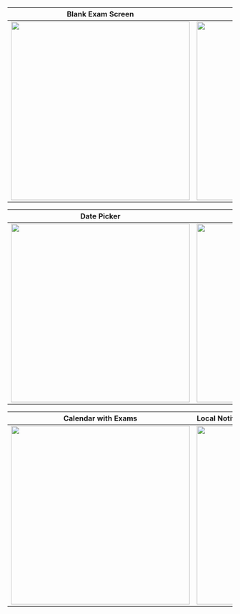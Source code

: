 Blank Exam Screen             | Adding Exam Form          | List of added exams
:-------------------------:|:-------------------------:| :------------------------
<img height="400" src="https://user-images.githubusercontent.com/75941337/217403955-d2a1c9b3-c8fe-4d35-829a-c211770bff82.png">  |  <img height="400" src="https://user-images.githubusercontent.com/75941337/217533621-4795d64a-4887-40bd-b774-bfe23a4859ce.png">   |  <img height="400" src="https://user-images.githubusercontent.com/75941337/217533835-8f5f5f66-e49e-4993-a389-9b837d391b3d.png">

Date Picker | Time Picker | Empty Calendar Exams
:-----------:|:-------------:|:--------------
<img height="400" src="https://user-images.githubusercontent.com/75941337/217534201-7f4983d7-9e66-4af5-8bef-ac9489c82b17.png"> | <img height="400" src="https://user-images.githubusercontent.com/75941337/217534247-1796c9fc-bdf7-4923-b23e-677452a4b860.png"> | <img height="400" src="https://user-images.githubusercontent.com/75941337/220749041-bb546d75-6ffd-41b0-a19b-d43750175c54.png">

Calendar with Exams | Local Notification *tested with USB debugging
:------------------:|:-------------------
<img height="400" src="https://user-images.githubusercontent.com/75941337/220749619-cb9c9c8d-d25c-4b3c-b258-9bac2e13fdf5.png"> | <img height="400" src="https://user-images.githubusercontent.com/75941337/220768136-abe44f5a-def9-4fd7-8980-aa1d1826a9a0.jpeg">

